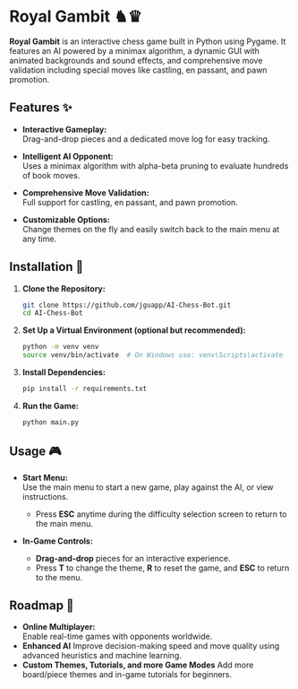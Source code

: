 # Royal Gambit ♞♛

**Royal Gambit** is an interactive chess game built in Python using Pygame. It features an AI powered by a minimax algorithm, a dynamic GUI with animated backgrounds and sound effects, and comprehensive move validation including special moves like castling, en passant, and pawn promotion.

## Features ✨

- **Interactive Gameplay:**  
  Drag-and-drop pieces and a dedicated move log for easy tracking.

- **Intelligent AI Opponent:**  
  Uses a minimax algorithm with alpha-beta pruning to evaluate hundreds of book moves.

- **Comprehensive Move Validation:**  
  Full support for castling, en passant, and pawn promotion.

- **Customizable Options:**  
  Change themes on the fly and easily switch back to the main menu at any time.

## Installation 💾

1. **Clone the Repository:**

   ```bash
   git clone https://github.com/jguapp/AI-Chess-Bot.git
   cd AI-Chess-Bot
   ```

2. **Set Up a Virtual Environment (optional but recommended):**

   ```bash
   python -m venv venv
   source venv/bin/activate  # On Windows use: venv\Scripts\activate
   ```

3. **Install Dependencies:**

   ```bash
   pip install -r requirements.txt
   ```

4. **Run the Game:**

   ```bash
   python main.py
   ```

## Usage 🎮

- **Start Menu:**  
  Use the main menu to start a new game, play against the AI, or view instructions.  
  - Press **ESC** anytime during the difficulty selection screen to return to the main menu.

- **In-Game Controls:**  
  - **Drag-and-drop** pieces for an interactive experience.
  - Press **T** to change the theme, **R** to reset the game, and **ESC** to return to the menu.

## Roadmap 🚀

- **Online Multiplayer:**  
  Enable real-time games with opponents worldwide.
- **Enhanced AI**
  Improve decision-making speed and move quality using advanced heuristics and machine learning.
- **Custom Themes, Tutorials, and more Game Modes**
  Add more board/piece themes and in-game tutorials for beginners.
